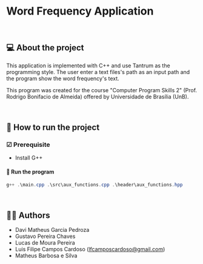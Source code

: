 # Word Frequency Application

<br>

## 💻 About the project

This application is implemented with C++ and use Tantrum as the programming style. The user enter a text files's path as an input path and the program show the word frequency's text.

This program was created for the course "Computer Program Skills 2" (Prof. Rodrigo Bonifacio de Almeida) offered by Universidade de Brasília (UnB).

<br>

## 🚀 How to run the project

### ☑ Prerequisite
- Install G++

#### 🎲 Run the program
```Powershell
g++ .\main.cpp .\src\aux_functions.cpp .\header\aux_functions.hpp
```

<br>

## 👨‍💻 Authors
- Davi Matheus Garcia Pedroza
- Gustavo Pereira Chaves
- Lucas de Moura Pereira
- Luis Filipe Campos Cardoso (lfcamposcardoso@gmail.com)
- Matheus Barbosa e Silva
